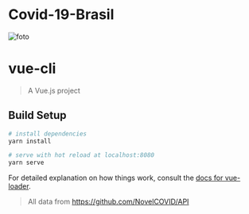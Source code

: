 # Covid-19-Brasil
![foto](https://i.imgur.com/7nCrkbh.png)

# vue-cli

> A Vue.js project

## Build Setup

``` bash
# install dependencies
yarn install

# serve with hot reload at localhost:8080
yarn serve

```

For detailed explanation on how things work, consult the [docs for vue-loader](http://vuejs.github.io/vue-loader).

> All data from https://github.com/NovelCOVID/API
